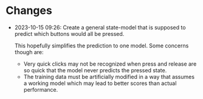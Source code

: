 # Changes

- 2023-10-15 09:26: Create a general state-model that is supposed to predict which buttons would all be pressed.

  This hopefully simplifies the prediction to one model. Some concerns though are:
  - Very quick clicks may not be recognized when press and release are so quick that the model never predicts the pressed state.
  - The training data must be artificially modified in a way that assumes a working model which may lead to better scores than actual performance.
